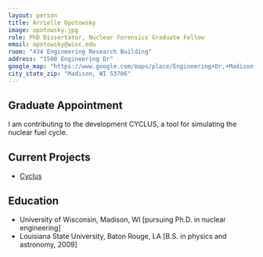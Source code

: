 ```yaml
---
layout: person
title: Arrielle Opotowsky
image: opotowsky.jpg
role: PhD Dissertator, Nuclear Forensics Graduate Fellow
email: opotowsky@wisc.edu
room: "434 Engineering Research Building"
address: "1500 Engineering Dr"
google_map: "https://www.google.com/maps/place/Engineering+Dr,+Madison,+WI+53706/@43.0722638,-89.4132024,17z/data=!4m5!3m4!1s0x8807acc6ec542427:0x8e97163cfd1719a0!8m2!3d43.0722638!4d-89.4110137"
city_state_zip: "Madison, WI 53706"
---
```


## Graduate Appointment

I am contributing to the development CYCLUS, a tool for simulating the nuclear
fuel cycle.


## Current Projects

 * [Cyclus](https://fuelcycle.org)
 

## Education

 * University of Wisconsin, Madison, WI [pursuing Ph.D. in nuclear engineering]
* Louisiana State University, Baton Rouge, LA [B.S. in physics and astronomy, 2009]

